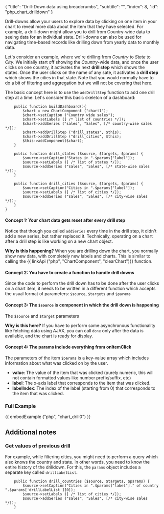 <meta>
{
    "title": "Drill-Down data using breadcrumbs",
    "subtitle": "",
    "index": 8,
    "id": "php_chart_drilldown"
}
</meta>

Drill-downs allow your users to explore data by clicking on one item in your chart to reveal more data about the item that they have selected. For example, a drill-down might allow you to drill from Country-wide data to seeing data for an individual state. Drill-downs can also be used for navigating time-based records like drilling down from yearly data to monthly data.

Let's consider an example, where we're drilling from *Country* to *State* to *City*. We initially start off showing the *Country*-wide data, and once the user clicks on one country, it activates the next **drill step** which shows the states. Once the user clicks on the name of any sate, it activates a **drill step** which shows the cities in that state. Note that you would normally have to do a bit of filtering and aggregation but we will not be covering that here.

The basic concept here is to use the `addDrillStep` function to add one drill step at a time. Let's consider this basic skeleton of a dashboard:


~~~
    public function buildDashboard(){
        $chart = new ChartComponent ("chart1");
        $chart->setCaption ("Country wide sales");
        $chart->setLabels ([ /* list of countries */]);
        $chart->addSeries ("sales", "Sales", [/* country-wise sales */]);
        $chart->addDrillStep ("drill_states", $this);
        $chart->addDrillStep ("drill_cities", $this);
        $this->addComponent($chart);
    }

    public function drill_states ($source, $targets, $params) {
        $source->setCaption("States in ".$params["label"]);
        $source->setLabels ([ /* list of states */]);
        $source->addSeries ("sales", "Sales", [/* state-wise sales */]);
    }

    public function drill_cities ($source, $targets, $params) {
        $source->setCaption("Cities in ".$params["label"]);
        $source->setLabels ([ /* list of cities */]);
        $source->addSeries ("sales", "Sales", [/* city-wise sales */]);
    }
}
~~~

#### Concept 1: Your chart data gets reset after every drill step

Notice that though you called `addSeries` every time in the drill step, it didn't add a new series, but rather replaced it. Technically, operating on a chart after a drill step is like working on a new chart object.

**Why is this happening?** When you are drilling down the chart, you normally show new data, with completely new labels and charts. This is similar to calling the {{ linkApi ("php", "ChartComponent", "clearChart")}} function.

#### Concept 2: You have to create a function to handle drill downs

Since the code to perform the drill down has to be done after the user clicks on a chart item, it needs to be written in a different function which accepts the usual format of parameters: `$source`, `$targets` and `$params`

#### Concept 3: The `$source` is component in which the drill down is happening

The `$source` and `$target` parameters


**Why is this here?** If you have to perform some asynchronous functionality like fetching data using AJAX, you can call `done` only after the data is available, and the chart is ready for display.

#### Concept 4: The params include everything from onItemClick

The parameters of the item `$params` is a key-value array which includes information about what was clicked on by the user.

* **value**: The value of the item that was clicked (purely numeric, this will not contain formatted values like number prefix/suffix, etc)
* **label**: The x-axis label that corresponds to the item that was clicked.
* **labelIndex**: The index of the label (starting from 0) that corresponds to the item that was clicked.

### Full Example

{{ embedExample ("php", "chart_drill0") }}

## Additional notes


### Get values of previous drill 

For example, while filtering cities, you might need to perform a query which also knows the country and state. In other words, you need to know the entire history of the drilldown. For this, the `params` object includes a separate key called `drillLabelList`. 

~~~
    public function drill_countries ($source, $targets, $params) {
        $source->setCaption("Cities in ".$params["label"]." of country ".$params['drillLabelList'][0]);
        $source->setLabels ([ /* list of cities */]);
        $source->addSeries ("sales", "Sales", [/* city-wise sales */]);
    }
~~~

